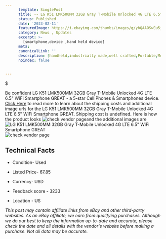 ```yaml
---
      template: SinglePost
      title: -- LG K51 LMK500MM 32GB Gray T-Mobile Unlocked 4G LTE 6.5" WiFi Smartphone GREAT
      status: Published
      date: '2023-02-11'
      featuredImage: https://i.ebayimg.com/thumbs/images/g/ybQAAOSwEu5jP5Ei/s-l225.jpg
      category: News , Updates
      excerpt: >-
        [smartphone,device ,hand held device]
      meta:
      canonicalLink: ''
      description: [handheld,industrially made,well crafted,Portable,Mobile,Compact,Convenient,Lightweight,Maneuverable,Man-portable,Miniature,Carriable,Hand-held,Light,Holdable,Transportable,Mobile device,Pocket-sized,On-the-go,Wireless,Cordless,Compact size,Convenient size, smartphone,device ,hand held device]
      noindex: false
      
        
---
```

$

Be confident LG K51 LMK500MM 32GB Gray T-Mobile Unlocked 4G LTE 6.5" WiFi Smartphone GREAT - a 5-star Cell Phones & Smartphones device. [Click Here](https://www.ebay.com/itm/185725243141?hash=item2b3e164f05%3Ag%3AybQAAOSwEu5jP5Ei&mkevt=1&mkcid=1&mkrid=711-53200-19255-0&campid=%253CePNCampaignId%253E&customid=%253CreferenceId%253E&toolid=10049) to read more to learn about the shipping costs and additional image urls for the LG K51 LMK500MM 32GB Gray T-Mobile Unlocked 4G LTE 6.5" WiFi Smartphone GREAT. Shipping cost is undefined. Here is how the product looks ![check vendor page](https://i.ebayimg.com/thumbs/images/g/ybQAAOSwEu5jP5Ei/s-l225.jpg)and the additional images are![LG K51 LMK500MM 32GB Gray T-Mobile Unlocked 4G LTE 6.5" WiFi Smartphone GREAT](https://i.ebayimg.com/images/g/ybQAAOSwEu5jP5Ei/s-l1200.jpg)![check vendor page](https://origin-galleryplus.ebayimg.com/ws/web/185725243141_2_0_1/225x225.jpg)



 ## Technical Facts 



     
      

 - Condition- Used 


      

 - Listed Price- 67.85 


      

 - Currency- USD 


      

 - Feedback score - 3233 


      

 - Location - US 


      
      

 *_This post may contain affiliate links from eBay and other third-party websites. As an eBay affiliate, we earn from qualifying purchases. Although we do our best to keep the information up-to-date and accurate, please check the date and all details with the vendor's website before making a purchase. Not all data may be accurate._*






